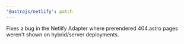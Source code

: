 ```yaml
---
'@astrojs/netlify': patch
---
```


Fixes a bug in the Netlify Adapter where prerendered 404.astro pages weren't shown on hybrid/server deployments.
